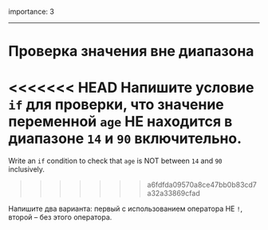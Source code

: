 importance: 3

---

# Проверка значения вне диапазона

<<<<<<< HEAD
Напишите условие `if` для проверки, что значение переменной `age` НЕ находится в диапазоне `14` и `90` включительно.
=======
Write an `if` condition to check that `age` is NOT between `14` and `90` inclusively.
>>>>>>> a6fdfda09570a8ce47bb0b83cd7a32a33869cfad

Напишите два варианта: первый с использованием оператора НЕ `!`, второй – без этого оператора.
